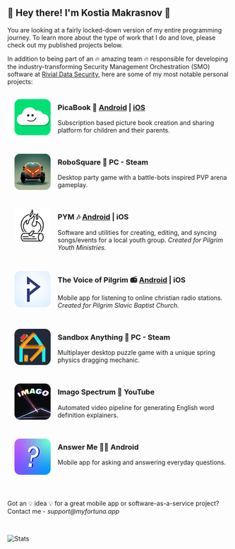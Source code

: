 ## 🚀 Hey there! I'm Kostia Makrasnov 🚀
You are looking at a fairly locked-down version of my entire programming journey. To learn more about the type of work that I do and love, please check out my published projects below. 

In addition to being part of an 🔥 amazing team 🔥 responsible for developing the industry-transforming Security Management Orchestration (SMO) software at [Rivial Data Security](https://www.rivialsecurity.com/), here are some of my most notable personal projects:
<br/>
<br/>

<img style="margin-right:16px;margin-left:16px;" align="left" src="assets/picabook.png" alt="PicaBook Icon">
<h3>PicaBook 🎨  <a href="https://play.google.com/store/apps/details?id=com.myfortuna.picabook">Android</a> | <a href="https://apps.apple.com/us/app/picabook-picture-book-creator/id1643338958">iOS</a> </h3>
<p>Subscription based picture book creation and sharing platform for children and their parents. </p>

&nbsp;

<img style="margin-right:16px;margin-left:16px;" align="left" src="assets/robosquare.png" alt="RoboSquare Icon">
<h3>RoboSquare 🤖 <a src="https://store.steampowered.com/app/1427760/RoboSquare/">PC - Steam</a></h3>
<p>Desktop party game with a battle-bots inspired PVP arena gameplay. </p>

&nbsp;

<img style="margin-right:16px;margin-left:16px;" align="left" src="assets/pym.png" alt="PYM Icon">
<h3>PYM 🎶 <a href="https://play.google.com/store/apps/details?id=com.pilgrim.youth">Android</a> | <a src="https://apps.apple.com/us/app/pym-pilgrim-youth-ministries/id1584725525">iOS</a></h3>
<p>Software and utilities for creating, editing, and syncing songs/events for a local youth group. <i>Created for Pilgrim Youth Ministries.</i></p>

&nbsp;

<img style="margin-right:16px;margin-left:16px;" align="left" src="assets/voice_of_pilgrim.png" alt="The Voice of Pilgrim Icon">
<h3>The Voice of Pilgrim 📻 <a href="https://play.google.com/store/apps/details?id=com.pilgrim.radio2">Android</a> | <a src="https://apps.apple.com/us/app/%D0%B3%D0%BE%D0%BB%D0%BE%D1%81-%D0%BF%D0%B8%D0%BB%D0%B8%D0%B3%D1%80%D0%B8%D0%BC%D0%B0/id1514027262">iOS</a></h3>
<p>Mobile app for listening to online christian radio stations. <i>Created for Pilgrim Slavic Baptist Church.</i></p>

&nbsp;

<img style="margin-right:16px;margin-left:16px;" align="left" src="assets/sandbox_anything.png" alt="Sandbox Anything Icon">
<h3> Sandbox Anything 🧩 <a src="https://store.steampowered.com/app/1054370/Sandbox_Anything/">PC - Steam</a></h3>
<p>Multiplayer desktop puzzle game with a unique spring physics dragging mechanic.</p>

&nbsp;

<img style="margin-right:16px;margin-left:16px;" align="left" src="assets/imago_spectrum.png" alt="Imago Spectrum Icon">
<h3>Imago Spectrum 🎥 <a src="https://www.youtube.com/c/ImagoSpectrum">YouTube</a></h3>
<p>Automated video pipeline for generating English word definition explainers.</p>

&nbsp;

<img style="margin-right:16px;margin-left:16px;" align="left" src="assets/answer_me.png" alt="Answer Me Icon">
<h3>Answer Me 🙋🏼 <a src="https://play.google.com/store/apps/details?id=com.myfortuna.answer_me">Android</a></h3>
<p>Mobile app for asking and answering everyday questions.</p>

&nbsp;

<br/>
<p>Got an 💡 idea 💡 for a great mobile app or software-as-a-service project? Contact me - <i>support@myfortuna.app</i><p>
<br/>

![Stats](https://github-readme-stats.vercel.app/api?theme=github_dark&username=makrasnov100&count_private=true)